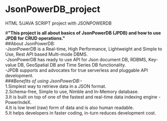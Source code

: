 # JsonPowerDB_project
HTML 5/JAVA SCRIPT project with JSONPOWERDB

#**"This project is all about basics of JsonPowerDB (JPDB) and how to use JPDB for CRUD operations."**<br/>
##About JsonPowerDB:\
-JsonPowerDB is a Real-time, High Performance, Lightweight and Simple to Use, Rest API based Multi-mode DBMS.<br/>
-JsonPowerDB has ready to use API for Json document DB, RDBMS, Key-value DB, GeoSpatial DB and Time Series DB functionality.<br/>
-JPDB supports and advocates for true serverless and pluggable API development.<br/>
###*Benefits of using JsonPowerDB:-*<br/>
1.Simplest way to retrieve data in a JSON format.<br/>
2.Schema-free, Simple to use, Nimble and In-Memory database.<br/>
3.It is built on top of one of the fastest and real-time data indexing engine - PowerIndeX.<br/>
4.It is low level (raw) form of data and is also human readable.<br/>
5.It helps developers in faster coding, in-turn reduces development cost.<br/>
